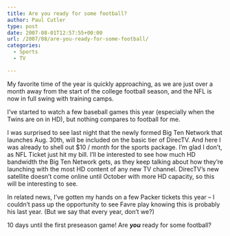 ```yaml
---
title: Are you ready for some football?
author: Paul Cutler
type: post
date: 2007-08-01T12:57:55+00:00
url: /2007/08/are-you-ready-for-some-football/
categories:
  - Sports
  - TV

---
```

My favorite time of the year is quickly approaching, as we are just over a month away from the start of the college football season, and the NFL is now in full swing with training camps.

I&#8217;ve started to watch a few baseball games this year (especially when the Twins are on in HD), but nothing compares to football for me.

I was surprised to see last night that the newly formed Big Ten Network that launches Aug. 30th, will be included on the basic tier of DirecTV. And here I was already to shell out $10 / month for the sports package. I&#8217;m glad I don&#8217;t, as NFL Ticket just hit my bill. I&#8217;ll be interested to see how much HD bandwidth the Big Ten Network gets, as they keep talking about how they&#8217;re launching with the most HD content of any new TV channel. DirecTV&#8217;s new satellite doesn&#8217;t come online until October with more HD capacity, so this will be interesting to see.

In related news, I&#8217;ve gotten my hands on a few Packer tickets this year &#8211; I couldn&#8217;t pass up the opportunity to see Favre play knowing this is probably his last year. (But we say that every year, don&#8217;t we?)

10 days until the first preseason game! Are _**you**_ ready for some football?